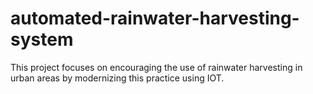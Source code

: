 # automated-rainwater-harvesting-system
This project focuses on encouraging the use of rainwater harvesting in urban areas by modernizing this practice using IOT. 
